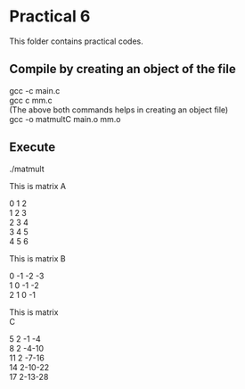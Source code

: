 # Practical 6

This folder contains practical codes.

## Compile by creating an object of the file

gcc -c main.c <br>
gcc c mm.c<br>
(The above both commands helps in creating an object file)<br>
gcc -o matmultC main.o mm.o<br>

## Execute

./matmult

 This is matrix A<br>

  0  1  2<br>
  1  2  3<br>
  2  3  4<br>
  3  4  5<br>
  4  5  6<br>

 This is matrix B<br>

  0 -1 -2 -3<br>
  1  0 -1 -2<br>
  2  1  0 -1<br>

 This is matrix <br>C

  5  2 -1 -4<br>
  8  2 -4-10<br>
 11  2 -7-16<br>
 14  2-10-22<br>
 17  2-13-28<br>
